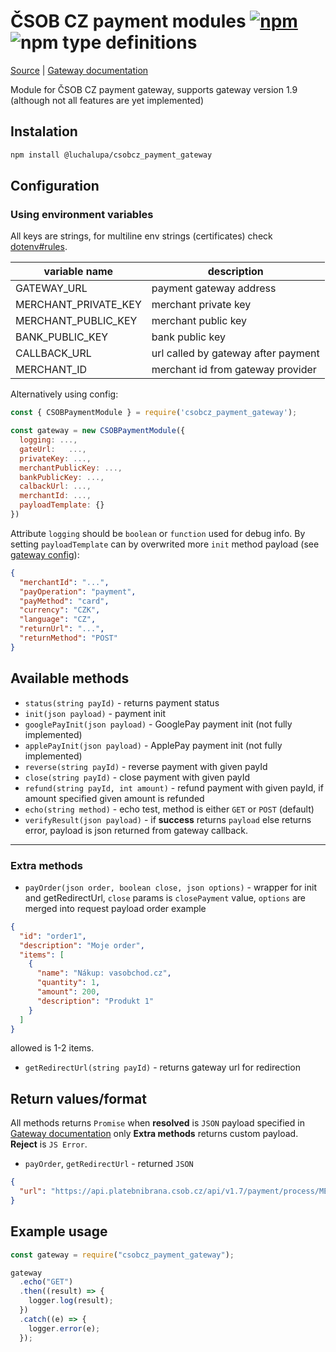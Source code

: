 # ČSOB CZ payment modules [![npm](https://img.shields.io/npm/v/@luchalupa/csobcz_payment_gateway.svg)](https://www.npmjs.com/package/@luchalupa/csobcz_payment_gateway) ![npm type definitions](https://img.shields.io/npm/types/@luchalupa/csobcz_payment_gateway)

[Source](https://github.com/LukasChalupa/node-csobcz-gateway) |
[Gateway documentation](https://github.com/csob/paymentgateway)

Module for ČSOB CZ payment gateway, supports gateway version 1.9 (although not all features are yet implemented)

## Instalation

```sh
npm install @luchalupa/csobcz_payment_gateway
```

## Configuration

### Using environment variables

All keys are strings, for multiline env strings (certificates) check [dotenv#rules](https://www.npmjs.com/package/dotenv#rules).

| variable name        | description                         |
| -------------------- | ----------------------------------- |
| GATEWAY_URL          | payment gateway address             |
| MERCHANT_PRIVATE_KEY | merchant private key                |
| MERCHANT_PUBLIC_KEY  | merchant public key                 |
| BANK_PUBLIC_KEY      | bank public key                     |
| CALLBACK_URL         | url called by gateway after payment |
| MERCHANT_ID          | merchant id from gateway provider   |

Alternatively using config:

```javascript
const { CSOBPaymentModule } = require('csobcz_payment_gateway');

const gateway = new CSOBPaymentModule({
  logging: ...,
  gateUrl:   ...,
  privateKey: ...,
  merchantPublicKey: ...,
  bankPublicKey: ...,
  calbackUrl: ...,
  merchantId: ...,
  payloadTemplate: {}
})
```

Attribute `logging` should be `boolean` or `function` used for debug info. By setting `payloadTemplate` can by overwrited more `init` method payload (see [gateway config](https://github.com/csob/paymentgateway/wiki/eAPI-v1.7#-post-httpsapiplatebnibranacsobczapiv17paymentinit-)):

```json
{
  "merchantId": "...",
  "payOperation": "payment",
  "payMethod": "card",
  "currency": "CZK",
  "language": "CZ",
  "returnUrl": "...",
  "returnMethod": "POST"
}
```

## Available methods

- `status(string payId)` - returns payment status
- `init(json payload)` - payment init
- `googlePayInit(json payload)` - GooglePay payment init (not fully implemented)
- `applePayInit(json payload)` - ApplePay payment init (not fully implemented)
- `reverse(string payId)` - reverse payment with given payId
- `close(string payId)` - close payment with given payId
- `refund(string payId, int amount)` - refund payment with given payId, if
  amount specified given amount is refunded
- `echo(string method)` - echo test, method is either `GET` or `POST` (default)
- `verifyResult(json payload)` - if **success** returns `payload` else returns error,
  payload is json returned from gateway callback.

---

### Extra methods

- `payOrder(json order, boolean close, json options)` - wrapper for init and getRedirectUrl, `close` params is `closePayment` value, `options` are merged into request payload
  order example

```json
{
  "id": "order1",
  "description": "Moje order",
  "items": [
    {
      "name": "Nákup: vasobchod.cz",
      "quantity": 1,
      "amount": 200,
      "description": "Produkt 1"
    }
  ]
}
```

allowed is 1-2 items.

- `getRedirectUrl(string payId)` - returns gateway url for redirection

## Return values/format

All methods returns `Promise` when **resolved** is `JSON` payload specified in
[Gateway documentation](https://github.com/csob/paymentgateway) only **Extra methods** returns custom payload. **Reject** is `JS Error`.

- `payOrder`, `getRedirectUrl` - returned `JSON`

```json
{
  "url": "https://api.platebnibrana.csob.cz/api/v1.7/payment/process/MERCHANDID/PAYID/20180504105513/KZr8D0z%2FVYFlX2fy0bs2NTafv...."
}
```

## Example usage

```javascript
const gateway = require("csobcz_payment_gateway");

gateway
  .echo("GET")
  .then((result) => {
    logger.log(result);
  })
  .catch((e) => {
    logger.error(e);
  });
```
